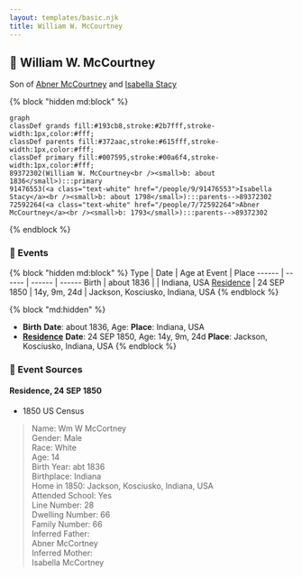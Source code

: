 ```yaml
---
layout: templates/basic.njk
title: William W. McCourtney
---
```

## 🔵 William W. McCourtney

Son of [Abner McCourtney](/people/7/72592264) and [Isabella Stacy](/people/9/91476553)

{% block "hidden md:block" %}
```mermaid
graph
classDef grands fill:#193cb8,stroke:#2b7fff,stroke-width:1px,color:#fff;
classDef parents fill:#372aac,stroke:#615fff,stroke-width:1px,color:#fff;
classDef primary fill:#007595,stroke:#00a6f4,stroke-width:1px,color:#fff;
89372302(William W. McCourtney<br /><small>b: about 1836</small>):::primary
91476553(<a class="text-white" href="/people/9/91476553">Isabella Stacy</a><br /><small>b: about 1798</small>):::parents-->89372302
72592264(<a class="text-white" href="/people/7/72592264">Abner McCourtney</a><br /><small>b: 1793</small>):::parents-->89372302
```
{% endblock %}

### 📆 Events

{% block "hidden md:block" %}
Type | Date | Age at Event | Place
------ | ------ | ------ | ------
Birth | about 1836 |  | Indiana, USA
[Residence](#event-event-0) | 24 SEP 1850 | 14y, 9m, 24d | Jackson, Kosciusko, Indiana, USA
{% endblock %}

{% block "md:hidden" %}
- **Birth**
**Date**: about 1836, Age:
**Place**: Indiana, USA
- **[Residence](#event-event-0)**
**Date**: 24 SEP 1850, Age: 14y, 9m, 24d
**Place**: Jackson, Kosciusko, Indiana, USA
{% endblock %}

### 📰 Event Sources

#### <a id="event-event-0"></a> Residence, 24 SEP 1850
* 1850 US Census
>   
  > Name: Wm W McCortney  
  > Gender: Male  
  > Race: White  
  > Age: 14  
  > Birth Year: abt 1836  
  > Birthplace: Indiana  
  > Home in 1850: Jackson, Kosciusko, Indiana, USA  
  > Attended School: Yes  
  > Line Number: 28  
  > Dwelling Number: 66  
  > Family Number: 66  
  > Inferred Father:   
  > Abner McCortney  
  > Inferred Mother:   
  > Isabella McCortney
